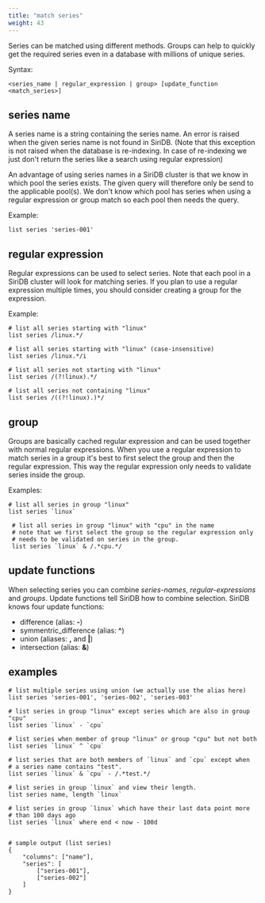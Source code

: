 ```yaml
---
title: "match series"
weight: 43
---
```


Series can be matched using different methods. Groups can help to quickly get the required series even in a database with millions of unique series.

Syntax:

    <series_name | regular_expression | group> [update_function <match_series>]

series name
-----------

A series name is a string containing the series name. An error is raised when the given series name is not found in SiriDB. (Note that this exception is not raised when the database is re-indexing. In case of re-indexing we just don't return the series like a search using regular expression)

An advantage of using series names in a SiriDB cluster is that we know in which pool the series exists. The given query will therefore only be send to the applicable pool(s). We don't know which pool has series when using a regular expression or group match so each pool then needs the query.

Example:

    list series 'series-001'

regular expression
------------------

Regular expressions can be used to select series. Note that each pool in a SiriDB cluster will look for matching series. If you plan to use a regular expression multiple times, you should consider creating a group for the expression.

Example:

    # list all series starting with "linux"
    list series /linux.*/

    # list all series starting with "linux" (case-insensitive)
    list series /linux.*/i

    # list all series not starting with "linux"
    list series /(?!linux).*/

    # list all series not containing "linux"
    list series /((?!linux).)*/

group
-----

Groups are basically cached regular expression and can be used together with normal
regular expressions. When you use a regular expression to match series in a group it's
best to first select the group and then the regular expression. This way the regular
expression only needs to validate series inside the group.

Examples:

    # list all series in group "linux"
    list series `linux`

     # list all series in group "linux" with "cpu" in the name
     # note that we first select the group so the regular expression only
     # needs to be validated on series in the group.
     list series `linux` & /.*cpu.*/

update functions
----------------

When selecting series you can combine *series-names*, *regular-expressions* and *groups*. Update functions tell SiriDB how to combine selection.
SiriDB knows four update functions:

* difference (alias: **-**)
* symmentric_difference (alias: **^**)
* union (aliases: **,** and **|**)
* intersection (alias: **&**)

examples
--------

    # list multiple series using union (we actually use the alias here)
    list series 'series-001', 'series-002', 'series-003'

    # list series in group "linux" except series which are also in group "cpu"
    list series `linux` - `cpu`

    # list series when member of group "linux" or group "cpu" but not both
    list series `linux` ^ `cpu`

    # list series that are both members of `linux` and `cpu` except when
    # a series name contains "test".
    list series `linux` & `cpu` - /.*test.*/

    # list series in group `linux` and view their length.
    list series name, length `linux`

    # list series in group `linux` which have their last data point more
    # than 100 days ago
    list series `linux` where end < now - 100d


    # sample output (list series)
    {
        "columns": ["name"],
        "series": [
            ["series-001"],
            ["series-002"]
        ]
    }
